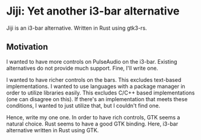 # Jiji: Yet another i3-bar alternative

Jiji is an i3-bar alternative. Written in Rust using gtk3-rs.

## Motivation

I wanted to have more controls on PulseAudio on the i3-bar. Existing
alternatives do not provide much support. Fine, I'll write one.

I wanted to have richer controls on the bars. This excludes text-based
implementations. I wanted to use languages with a package manager in order to
utilize libraries easily. This excludes C/C++ based implementations (one can
disagree on this). If there's an implementation that meets these conditions, I
wanted to just utilize that, but I couldn't find one.

Hence, write my one one. In order to have rich controls, GTK seems a natural
choice. Rust seems to have a good GTK binding. Here, i3-bar alternative written
in Rust using GTK.
